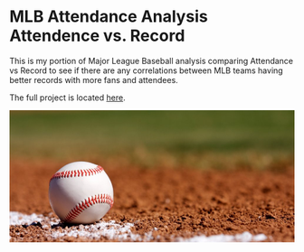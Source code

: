 # MLB Attendance Analysis Attendence vs. Record

This is my portion of Major League Baseball analysis comparing Attendance vs Record to see if there are any correlations between MLB teams having better records with more fans and attendees.

The full project is located [here](https://github.com/Dshashek/Red-Team-Project-1).

![MLB Pic](https://raw.githubusercontent.com/hgmhd7/MLB-Attendance-Analysis-Attendence-vs-Record/master/baseball.jpg)
